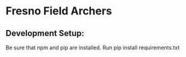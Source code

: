 # Fresno Field Archers

## Development Setup:
Be sure that npm and pip are installed. Run pip install requirements.txt
